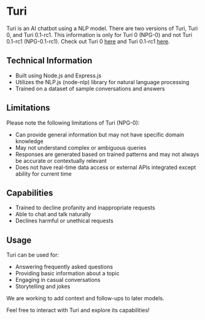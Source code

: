 # Turi
Turi is an AI chatbot using a NLP model. There are two versions of Turi, Turi 0, and Turi 0.1-rc1. This information is only for Turi 0 (NPG-0) and not Turi 0.1-rc1 (NPG-0.1-rc1). Check out Turi 0 [here](https://pioneer.fifly.org/chat/0) and Turi 0.1-rc1 [here](https://pioneer.fifly.org/chat/0.1-rc1).
## Technical Information

* Built using Node.js and Express.js
* Utilizes the NLP.js (node-nlp) library for natural language processing
* Trained on a dataset of sample conversations and answers

## Limitations

Please note the following limitations of Turi (NPG-0):

* Can provide general information but may not have specific domain knowledge
* May not understand complex or ambiguous queries
* Responses are generated based on trained patterns and may not always be accurate or contextually relevant
* Does not have real-time data access or external APIs integrated except ability for current time

## Capabilities

* Trained to decline profanity and inappropriate requests
* Able to chat and talk naturally
* Declines harmful or unethical requests

## Usage

Turi can be used for:

* Answering frequently asked questions
* Providing basic information about a topic
* Engaging in casual conversations
* Storytelling and jokes

We are working to add context and follow-ups to later models.

Feel free to interact with Turi and explore its capabilities!
